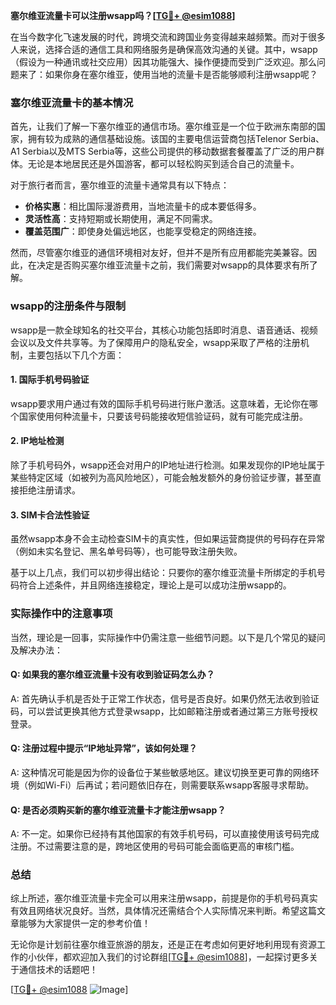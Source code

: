 **塞尔维亚流量卡可以注册wsapp吗？[[TG💪+ @esim1088](https://t.me/s/esim1088)]**

在当今数字化飞速发展的时代，跨境交流和跨国业务变得越来越频繁。而对于很多人来说，选择合适的通信工具和网络服务是确保高效沟通的关键。其中，wsapp（假设为一种通讯或社交应用）因其功能强大、操作便捷而受到广泛欢迎。那么问题来了：如果你身在塞尔维亚，使用当地的流量卡是否能够顺利注册wsapp呢？

### 塞尔维亚流量卡的基本情况

首先，让我们了解一下塞尔维亚的通信市场。塞尔维亚是一个位于欧洲东南部的国家，拥有较为成熟的通信基础设施。该国的主要电信运营商包括Telenor Serbia、A1 Serbia以及MTS Serbia等，这些公司提供的移动数据套餐覆盖了广泛的用户群体。无论是本地居民还是外国游客，都可以轻松购买到适合自己的流量卡。

对于旅行者而言，塞尔维亚的流量卡通常具有以下特点：
- **价格实惠**：相比国际漫游费用，当地流量卡的成本要低得多。
- **灵活性高**：支持短期或长期使用，满足不同需求。
- **覆盖范围广**：即使身处偏远地区，也能享受稳定的网络连接。

然而，尽管塞尔维亚的通信环境相对友好，但并不是所有应用都能完美兼容。因此，在决定是否购买塞尔维亚流量卡之前，我们需要对wsapp的具体要求有所了解。

### wsapp的注册条件与限制

wsapp是一款全球知名的社交平台，其核心功能包括即时消息、语音通话、视频会议以及文件共享等。为了保障用户的隐私安全，wsapp采取了严格的注册机制，主要包括以下几个方面：

#### 1. 国际手机号码验证
wsapp要求用户通过有效的国际手机号码进行账户激活。这意味着，无论你在哪个国家使用何种流量卡，只要该号码能接收短信验证码，就有可能完成注册。

#### 2. IP地址检测
除了手机号码外，wsapp还会对用户的IP地址进行检测。如果发现你的IP地址属于某些特定区域（如被列为高风险地区），可能会触发额外的身份验证步骤，甚至直接拒绝注册请求。

#### 3. SIM卡合法性验证
虽然wsapp本身不会主动检查SIM卡的真实性，但如果运营商提供的号码存在异常（例如未实名登记、黑名单号码等），也可能导致注册失败。

基于以上几点，我们可以初步得出结论：只要你的塞尔维亚流量卡所绑定的手机号码符合上述条件，并且网络连接稳定，理论上是可以成功注册wsapp的。

### 实际操作中的注意事项

当然，理论是一回事，实际操作中仍需注意一些细节问题。以下是几个常见的疑问及解决办法：

#### Q: 如果我的塞尔维亚流量卡没有收到验证码怎么办？
A: 首先确认手机是否处于正常工作状态，信号是否良好。如果仍然无法收到验证码，可以尝试更换其他方式登录wsapp，比如邮箱注册或者通过第三方账号授权登录。

#### Q: 注册过程中提示“IP地址异常”，该如何处理？
A: 这种情况可能是因为你的设备位于某些敏感地区。建议切换至更可靠的网络环境（例如Wi-Fi）后再试；若问题依旧存在，则需要联系wsapp客服寻求帮助。

#### Q: 是否必须购买新的塞尔维亚流量卡才能注册wsapp？
A: 不一定。如果你已经持有其他国家的有效手机号码，可以直接使用该号码完成注册。不过需要注意的是，跨地区使用的号码可能会面临更高的审核门槛。

### 总结

综上所述，塞尔维亚流量卡完全可以用来注册wsapp，前提是你的手机号码真实有效且网络状况良好。当然，具体情况还需结合个人实际情况来判断。希望这篇文章能够为大家提供一定的参考价值！

无论你是计划前往塞尔维亚旅游的朋友，还是正在考虑如何更好地利用现有资源工作的小伙伴，都欢迎加入我们的讨论群组[[TG💪+ @esim1088](https://t.me/s/esim1088)]，一起探讨更多关于通信技术的话题吧！

[[TG💪+ @esim1088](https://t.me/s/esim1088) ![Image](https://i.postimg.cc/4NQfJmqS/Snipaste-2025-05-13-00-14-12.png)]